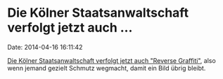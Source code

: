 Die Kölner Staatsanwaltschaft verfolgt jetzt auch \...
======================================================

Date: 2014-04-16 16:11:42

[Die Kölner Staatsanwaltschaft verfolgt jetzt auch \"Reverse
Graffiti\"](http://www.taz.de/Repression-gegen-Umgekehrt-Graffiti/!136841/),
also wenn jemand gezielt Schmutz wegmacht, damit ein Bild übrig bleibt.
